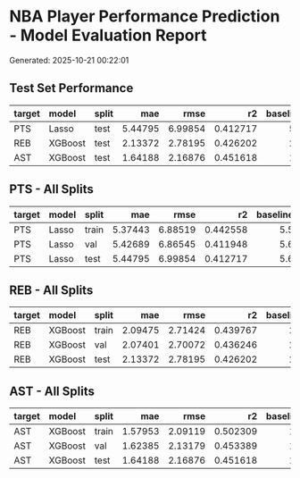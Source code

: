 # NBA Player Performance Prediction - Model Evaluation Report

Generated: 2025-10-21 00:22:01

## Test Set Performance

| target   | model   | split   |     mae |    rmse |       r2 |   baseline_mae |   improvement_pct |   n_samples |
|:---------|:--------|:--------|--------:|--------:|---------:|---------------:|------------------:|------------:|
| PTS      | Lasso   | test    | 5.44795 | 6.99854 | 0.412717 |        5.65458 |           3.65421 |        7112 |
| REB      | XGBoost | test    | 2.13372 | 2.78195 | 0.426202 |        2.18566 |           2.3763  |        7112 |
| AST      | XGBoost | test    | 1.64188 | 2.16876 | 0.451618 |        1.67927 |           2.22668 |        7112 |

## PTS - All Splits

| target   | model   | split   |     mae |    rmse |       r2 |   baseline_mae |   improvement_pct |   n_samples |
|:---------|:--------|:--------|--------:|--------:|---------:|---------------:|------------------:|------------:|
| PTS      | Lasso   | train   | 5.37443 | 6.88519 | 0.442558 |        5.55759 |           3.29579 |       44600 |
| PTS      | Lasso   | val     | 5.42689 | 6.86545 | 0.411948 |        5.62208 |           3.47182 |        5100 |
| PTS      | Lasso   | test    | 5.44795 | 6.99854 | 0.412717 |        5.65458 |           3.65421 |        7112 |

## REB - All Splits

| target   | model   | split   |     mae |    rmse |       r2 |   baseline_mae |   improvement_pct |   n_samples |
|:---------|:--------|:--------|--------:|--------:|---------:|---------------:|------------------:|------------:|
| REB      | XGBoost | train   | 2.09475 | 2.71424 | 0.439767 |        2.15276 |           2.69468 |       44600 |
| REB      | XGBoost | val     | 2.07401 | 2.70072 | 0.436246 |        2.10933 |           1.67477 |        5100 |
| REB      | XGBoost | test    | 2.13372 | 2.78195 | 0.426202 |        2.18566 |           2.3763  |        7112 |

## AST - All Splits

| target   | model   | split   |     mae |    rmse |       r2 |   baseline_mae |   improvement_pct |   n_samples |
|:---------|:--------|:--------|--------:|--------:|---------:|---------------:|------------------:|------------:|
| AST      | XGBoost | train   | 1.57953 | 2.09119 | 0.502309 |        1.61532 |           2.21538 |       44600 |
| AST      | XGBoost | val     | 1.62385 | 2.13179 | 0.453389 |        1.66471 |           2.45428 |        5100 |
| AST      | XGBoost | test    | 1.64188 | 2.16876 | 0.451618 |        1.67927 |           2.22668 |        7112 |

